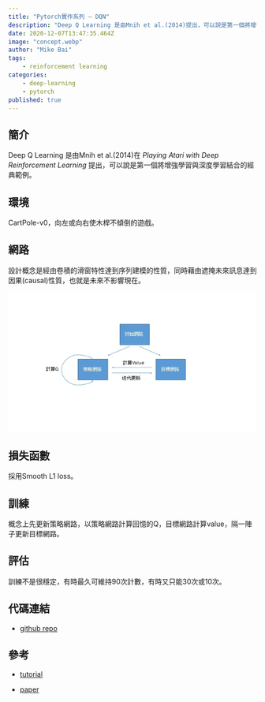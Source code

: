 ```yaml
---
title: "Pytorch實作系列 — DQN"
description: "Deep Q Learning 是由Mnih et al.(2014)提出，可以說是第一個將增強學習與深度學習結合的經典範例。"
date: 2020-12-07T13:47:35.464Z
image: "concept.webp"
author: "Mike Bai"
tags:
    - reinforcement learning
categories:
    - deep-learning
    - pytorch
published: true
---
```


## 簡介

Deep Q Learning 是由Mnih et al.(2014)在 *Playing Atari with Deep Reinforcement Learning* 提出，可以說是第一個將增強學習與深度學習結合的經典範例。

## 環境

CartPole-v0，向左或向右使木桿不傾倒的遊戲。

## 網路

設計概念是經由卷積的滑窗特性達到序列建模的性質，同時藉由遮掩未來訊息達到因果(causal)性質，也就是未來不影響現在。

![網路](concept.webp)

## 損失函數

採用Smooth L1 loss。

## 訓練

概念上先更新策略網路，以策略網路計算回憶的Q，目標網路計算value，隔一陣子更新目標網路。

## 評估

訓練不是很穩定，有時最久可維持90次計數，有時又只能30次或10次。

## 代碼連結

* [github repo](https://github.com/gitE0Z9/classical-network-series)

## 參考

* [tutorial](https://pytorch.org/tutorials/intermediate/reinforcement_q_learning.html)

* [paper](https://arxiv.org/abs/1312.5602)
